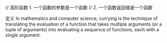 // 高阶函数 1. 一个函数的参数是一个函数
//         2. 一个函数返回值是一个函数

定义
In mathematics and computer science, currying is the technique of translating the evaluation of a function that takes multiple arguments (or a tuple of arguments) into evaluating a sequence of functions, each with a single argument.
